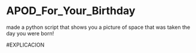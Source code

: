 # APOD_For_Your_Birthday
made a python script that shows you a picture of space that was taken the day you were born!

#EXPLICACION
